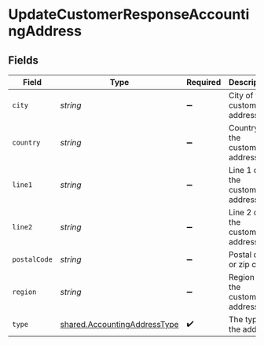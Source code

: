 # UpdateCustomerResponseAccountingAddress


## Fields

| Field                                                                               | Type                                                                                | Required                                                                            | Description                                                                         |
| ----------------------------------------------------------------------------------- | ----------------------------------------------------------------------------------- | ----------------------------------------------------------------------------------- | ----------------------------------------------------------------------------------- |
| `city`                                                                              | *string*                                                                            | :heavy_minus_sign:                                                                  | City of the customer address.                                                       |
| `country`                                                                           | *string*                                                                            | :heavy_minus_sign:                                                                  | Country of the customer address.                                                    |
| `line1`                                                                             | *string*                                                                            | :heavy_minus_sign:                                                                  | Line 1 of the customer address.                                                     |
| `line2`                                                                             | *string*                                                                            | :heavy_minus_sign:                                                                  | Line 2 of the customer address.                                                     |
| `postalCode`                                                                        | *string*                                                                            | :heavy_minus_sign:                                                                  | Postal code or zip code.                                                            |
| `region`                                                                            | *string*                                                                            | :heavy_minus_sign:                                                                  | Region of the customer address.                                                     |
| `type`                                                                              | [shared.AccountingAddressType](../../../sdk/models/shared/accountingaddresstype.md) | :heavy_check_mark:                                                                  | The type of the address                                                             |